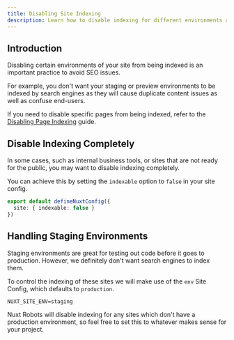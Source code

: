 ```yaml
---
title: Disabling Site Indexing
description: Learn how to disable indexing for different environments and conditions to avoid crawling issues.
---
```


## Introduction

Disabling certain environments of your site from being indexed is an important practice to avoid
SEO issues.

For example, you don't want your staging or preview environments to be indexed by search engines as they will cause duplicate
content issues as well as confuse end-users.

If you need to disable specific pages from being indexed, refer to the [Disabling Page Indexing](/docs/robots/guides/disable-page-indexing) guide.

## Disable Indexing Completely

In some cases, such as internal business tools, or sites that are not ready for the public, you may want to disable indexing completely.

You can achieve this by setting the `indexable` option to `false` in your site config.

```ts
export default defineNuxtConfig({
  site: { indexable: false }
})
```

## Handling Staging Environments

Staging environments are great for testing out code before it goes to production. However, we definitely don't want
search engines to index them.

To control the indexing of these sites we will make use of the `env` Site Config, which defaults to `production`.

```dotenv [.env]
NUXT_SITE_ENV=staging
```

Nuxt Robots will disable indexing for any sites which don't have a production environment, so feel free to set this
to whatever makes sense for your project.
